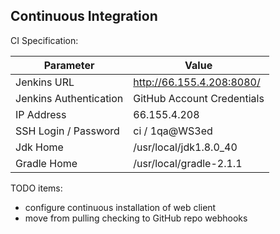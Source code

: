 
Continuous Integration
----------------------

CI Specification:

 Parameter    | Value
 -------------|------------------
 Jenkins URL  | http://66.155.4.208:8080/
 Jenkins Authentication | GitHub Account Credentials
 IP Address   | 66.155.4.208
 SSH Login / Password | ci / 1qa@WS3ed
 Jdk Home     | /usr/local/jdk1.8.0_40
 Gradle Home  | /usr/local/gradle-2.1.1
 
TODO items:
* configure continuous installation of web client
* move from pulling checking to GitHub repo webhooks
